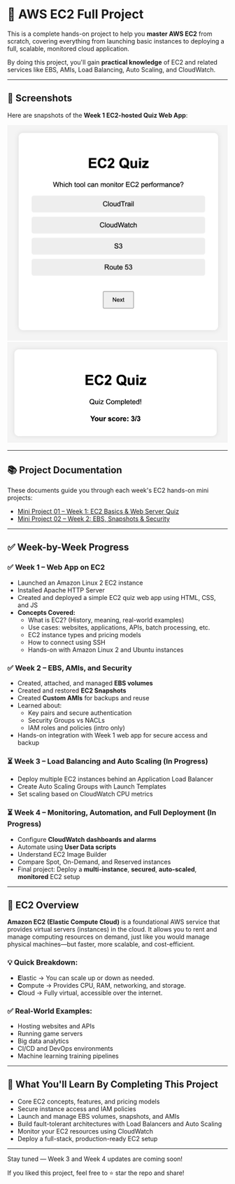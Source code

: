 # 🚀 AWS EC2 Full Project

This is a complete hands-on project to help you **master AWS EC2** from scratch, covering everything from launching basic instances to deploying a full, scalable, monitored cloud application.

By doing this project, you'll gain **practical knowledge** of EC2 and related services like EBS, AMIs, Load Balancing, Auto Scaling, and CloudWatch.

---

## 📸 Screenshots

Here are snapshots of the **Week 1 EC2-hosted Quiz Web App**:

![Quiz App](./images/01.png)
![Final Look](./images/02.png)

---

## 📚 Project Documentation

These documents guide you through each week's EC2 hands-on mini projects:

- [Mini Project 01 – Week 1: EC2 Basics & Web Server Quiz](docs/mini-project-01.docx)
- [Mini Project 02 – Week 2: EBS, Snapshots & Security](docs/mini-project-02.docx)

---

## ✅ Week-by-Week Progress

### ✅ Week 1 – Web App on EC2

- Launched an Amazon Linux 2 EC2 instance
- Installed Apache HTTP Server
- Created and deployed a simple EC2 quiz web app using HTML, CSS, and JS
- **Concepts Covered:**
  - What is EC2? (History, meaning, real-world examples)
  - Use cases: websites, applications, APIs, batch processing, etc.
  - EC2 instance types and pricing models
  - How to connect using SSH
  - Hands-on with Amazon Linux 2 and Ubuntu instances

### ✅ Week 2 – EBS, AMIs, and Security

- Created, attached, and managed **EBS volumes**
- Created and restored **EC2 Snapshots**
- Created **Custom AMIs** for backups and reuse
- Learned about:
  - Key pairs and secure authentication
  - Security Groups vs NACLs
  - IAM roles and policies (intro only)
- Hands-on integration with Week 1 web app for secure access and backup

### ⏳ Week 3 – Load Balancing and Auto Scaling (In Progress)

- Deploy multiple EC2 instances behind an Application Load Balancer
- Create Auto Scaling Groups with Launch Templates
- Set scaling based on CloudWatch CPU metrics

### ⏳ Week 4 – Monitoring, Automation, and Full Deployment (In Progress)

- Configure **CloudWatch dashboards and alarms**
- Automate using **User Data scripts**
- Understand EC2 Image Builder
- Compare Spot, On-Demand, and Reserved instances
- Final project: Deploy a **multi-instance**, **secured**, **auto-scaled**, **monitored** EC2 setup

---

## 📘 EC2 Overview

**Amazon EC2 (Elastic Compute Cloud)** is a foundational AWS service that provides virtual servers (instances) in the cloud. It allows you to rent and manage computing resources on demand, just like you would manage physical machines—but faster, more scalable, and cost-efficient.

### 💡 Quick Breakdown:
- **E**lastic → You can scale up or down as needed.
- **C**ompute → Provides CPU, RAM, networking, and storage.
- **C**loud → Fully virtual, accessible over the internet.

### ✅ Real-World Examples:
- Hosting websites and APIs
- Running game servers
- Big data analytics
- CI/CD and DevOps environments
- Machine learning training pipelines

---

## 🎯 What You'll Learn By Completing This Project

- Core EC2 concepts, features, and pricing models
- Secure instance access and IAM policies
- Launch and manage EBS volumes, snapshots, and AMIs
- Build fault-tolerant architectures with Load Balancers and Auto Scaling
- Monitor your EC2 resources using CloudWatch
- Deploy a full-stack, production-ready EC2 setup

---

Stay tuned — Week 3 and Week 4 updates are coming soon!

If you liked this project, feel free to ⭐ star the repo and share!


